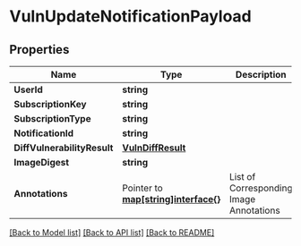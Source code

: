 # VulnUpdateNotificationPayload

## Properties

Name | Type | Description | Notes
------------ | ------------- | ------------- | -------------
**UserId** | **string** |  | [optional] 
**SubscriptionKey** | **string** |  | [optional] 
**SubscriptionType** | **string** |  | [optional] 
**NotificationId** | **string** |  | [optional] 
**DiffVulnerabilityResult** | [**VulnDiffResult**](VulnDiffResult.md) |  | [optional] 
**ImageDigest** | **string** |  | [optional] 
**Annotations** | Pointer to [**map[string]interface{}**](.md) | List of Corresponding Image Annotations | [optional] 

[[Back to Model list]](../README.md#documentation-for-models) [[Back to API list]](../README.md#documentation-for-api-endpoints) [[Back to README]](../README.md)


